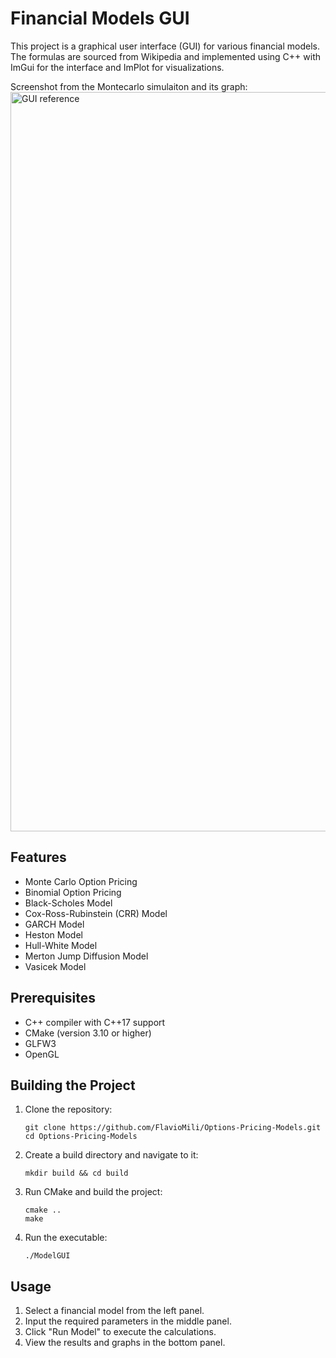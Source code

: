 # Financial Models GUI

This project is a graphical user interface (GUI) for various financial models. The formulas are sourced from Wikipedia and implemented using C++ with ImGui for the interface and ImPlot for visualizations. 

Screenshot from the Montecarlo simulaiton and its graph:
<img width="1183" alt="GUI reference" src="https://github.com/user-attachments/assets/5df6a3bc-a69f-4c81-bbbd-486ce3553006">


## Features

- Monte Carlo Option Pricing
- Binomial Option Pricing
- Black-Scholes Model
- Cox-Ross-Rubinstein (CRR) Model
- GARCH Model
- Heston Model
- Hull-White Model
- Merton Jump Diffusion Model
- Vasicek Model

## Prerequisites

- C++ compiler with C++17 support
- CMake (version 3.10 or higher)
- GLFW3
- OpenGL

## Building the Project

1. Clone the repository:
   ```
   git clone https://github.com/FlavioMili/Options-Pricing-Models.git
   cd Options-Pricing-Models
   ```

2. Create a build directory and navigate to it:
   ```
   mkdir build && cd build
   ```

3. Run CMake and build the project:
   ```
   cmake ..
   make
   ```

4. Run the executable:
   ```
   ./ModelGUI
   ```

## Usage

1. Select a financial model from the left panel.
2. Input the required parameters in the middle panel.
3. Click "Run Model" to execute the calculations.
4. View the results and graphs in the bottom panel.
